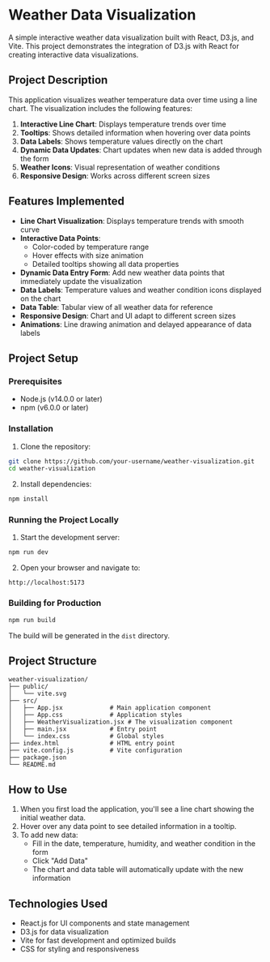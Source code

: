 # Weather Data Visualization

A simple interactive weather data visualization built with React, D3.js, and Vite. This project demonstrates the integration of D3.js with React for creating interactive data visualizations.

## Project Description

This application visualizes weather temperature data over time using a line chart. The visualization includes the following features:

1. **Interactive Line Chart**: Displays temperature trends over time
2. **Tooltips**: Shows detailed information when hovering over data points
3. **Data Labels**: Shows temperature values directly on the chart
4. **Dynamic Data Updates**: Chart updates when new data is added through the form
5. **Weather Icons**: Visual representation of weather conditions
6. **Responsive Design**: Works across different screen sizes

## Features Implemented

- **Line Chart Visualization**: Displays temperature trends with smooth curve
- **Interactive Data Points**: 
  - Color-coded by temperature range
  - Hover effects with size animation
  - Detailed tooltips showing all data properties
- **Dynamic Data Entry Form**: Add new weather data points that immediately update the visualization
- **Data Labels**: Temperature values and weather condition icons displayed on the chart
- **Data Table**: Tabular view of all weather data for reference
- **Responsive Design**: Chart and UI adapt to different screen sizes
- **Animations**: Line drawing animation and delayed appearance of data labels

## Project Setup

### Prerequisites

- Node.js (v14.0.0 or later)
- npm (v6.0.0 or later)

### Installation

1. Clone the repository:
```bash
git clone https://github.com/your-username/weather-visualization.git
cd weather-visualization
```

2. Install dependencies:
```bash
npm install
```

### Running the Project Locally

1. Start the development server:
```bash
npm run dev
```

2. Open your browser and navigate to:
```
http://localhost:5173
```

### Building for Production

```bash
npm run build
```

The build will be generated in the `dist` directory.

## Project Structure

```
weather-visualization/
├── public/
│   └── vite.svg
├── src/
│   ├── App.jsx             # Main application component
│   ├── App.css             # Application styles
│   ├── WeatherVisualization.jsx # The visualization component
│   ├── main.jsx            # Entry point
│   └── index.css           # Global styles
├── index.html              # HTML entry point
├── vite.config.js          # Vite configuration
├── package.json
└── README.md
```

## How to Use

1. When you first load the application, you'll see a line chart showing the initial weather data.
2. Hover over any data point to see detailed information in a tooltip.
3. To add new data:
   - Fill in the date, temperature, humidity, and weather condition in the form
   - Click "Add Data"
   - The chart and data table will automatically update with the new information

## Technologies Used

- React.js for UI components and state management
- D3.js for data visualization
- Vite for fast development and optimized builds
- CSS for styling and responsiveness